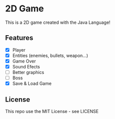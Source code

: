 # 2D Game

This is a 2D game created with the Java Language!<br>

## Features

- [x] Player
- [x] Entities (enemies, bullets, weapon...)
- [x] Game Over
- [x] Sound Efects
- [ ] Better graphics
- [ ] Boss
- [x] Save & Load Game

## License

This repo use the MIT License - see LICENSE